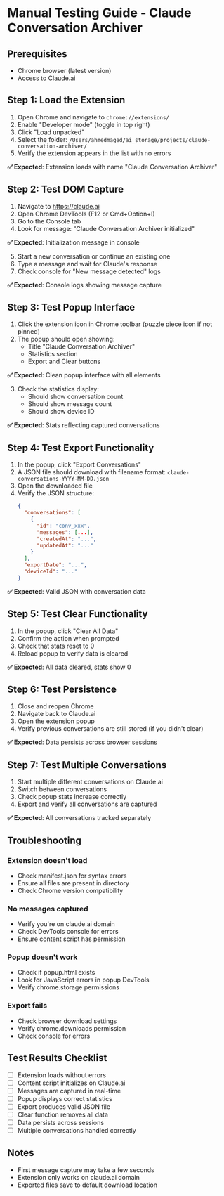 # Manual Testing Guide - Claude Conversation Archiver

## Prerequisites
- Chrome browser (latest version)
- Access to Claude.ai

## Step 1: Load the Extension

1. Open Chrome and navigate to `chrome://extensions/`
2. Enable "Developer mode" (toggle in top right)
3. Click "Load unpacked"
4. Select the folder: `/Users/ahmedmaged/ai_storage/projects/claude-conversation-archiver/`
5. Verify the extension appears in the list with no errors

**✅ Expected**: Extension loads with name "Claude Conversation Archiver"

## Step 2: Test DOM Capture

1. Navigate to https://claude.ai
2. Open Chrome DevTools (F12 or Cmd+Option+I)
3. Go to the Console tab
4. Look for message: "Claude Conversation Archiver initialized"

**✅ Expected**: Initialization message in console

5. Start a new conversation or continue an existing one
6. Type a message and wait for Claude's response
7. Check console for "New message detected" logs

**✅ Expected**: Console logs showing message capture

## Step 3: Test Popup Interface

1. Click the extension icon in Chrome toolbar (puzzle piece icon if not pinned)
2. The popup should open showing:
   - Title "Claude Conversation Archiver"
   - Statistics section
   - Export and Clear buttons

**✅ Expected**: Clean popup interface with all elements

3. Check the statistics display:
   - Should show conversation count
   - Should show message count
   - Should show device ID

**✅ Expected**: Stats reflecting captured conversations

## Step 4: Test Export Functionality

1. In the popup, click "Export Conversations"
2. A JSON file should download with filename format: `claude-conversations-YYYY-MM-DD.json`
3. Open the downloaded file
4. Verify the JSON structure:
   ```json
   {
     "conversations": [
       {
         "id": "conv_xxx",
         "messages": [...],
         "createdAt": "...",
         "updatedAt": "..."
       }
     ],
     "exportDate": "...",
     "deviceId": "..."
   }
   ```

**✅ Expected**: Valid JSON with conversation data

## Step 5: Test Clear Functionality

1. In the popup, click "Clear All Data"
2. Confirm the action when prompted
3. Check that stats reset to 0
4. Reload popup to verify data is cleared

**✅ Expected**: All data cleared, stats show 0

## Step 6: Test Persistence

1. Close and reopen Chrome
2. Navigate back to Claude.ai
3. Open the extension popup
4. Verify previous conversations are still stored (if you didn't clear)

**✅ Expected**: Data persists across browser sessions

## Step 7: Test Multiple Conversations

1. Start multiple different conversations on Claude.ai
2. Switch between conversations
3. Check popup stats increase correctly
4. Export and verify all conversations are captured

**✅ Expected**: All conversations tracked separately

## Troubleshooting

### Extension doesn't load
- Check manifest.json for syntax errors
- Ensure all files are present in directory
- Check Chrome version compatibility

### No messages captured
- Verify you're on claude.ai domain
- Check DevTools console for errors
- Ensure content script has permission

### Popup doesn't work
- Check if popup.html exists
- Look for JavaScript errors in popup DevTools
- Verify chrome.storage permissions

### Export fails
- Check browser download settings
- Verify chrome.downloads permission
- Check console for errors

## Test Results Checklist

- [ ] Extension loads without errors
- [ ] Content script initializes on Claude.ai
- [ ] Messages are captured in real-time
- [ ] Popup displays correct statistics
- [ ] Export produces valid JSON file
- [ ] Clear function removes all data
- [ ] Data persists across sessions
- [ ] Multiple conversations handled correctly

## Notes
- First message capture may take a few seconds
- Extension only works on claude.ai domain
- Exported files save to default download location